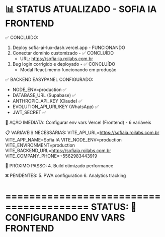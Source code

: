 📊 STATUS ATUALIZADO - SOFIA IA FRONTEND
========================================

✅ CONCLUÍDO:
1. Deploy sofia-ai-lux-dash.vercel.app - FUNCIONANDO
2. Conectar domínio customizado - ✅ CONCLUÍDO
   - URL: https://sofia-ia.roilabs.com.br
3. Bug login corrigido e deployado - ✅ CONCLUÍDO
   - Modal React.memo funcionando em produção

✅ BACKEND EASYPANEL CONFIGURADO:
- NODE_ENV=production ✅
- DATABASE_URL (Supabase) ✅
- ANTHROPIC_API_KEY (Claude) ✅
- EVOLUTION_API_URL/KEY (WhatsApp) ✅
- JWT_SECRET ✅

🔄 AÇÃO IMEDIATA:
Configurar env vars Vercel (Frontend) - 6 variáveis

📋 VARIÁVEIS NECESSÁRIAS:
VITE_API_URL=https://sofiaia.roilabs.com.br
VITE_APP_NAME=Sofia IA
VITE_NODE_ENV=production
VITE_ENVIRONMENT=production
VITE_BACKEND_URL=https://sofiaia.roilabs.com.br
VITE_COMPANY_PHONE=+5562983443919

🎯 PRÓXIMO PASSO:
4. Build otimizado performance

❌ PENDENTES:
5. PWA configuration
6. Analytics tracking

========================================
STATUS: 🔄 CONFIGURANDO ENV VARS FRONTEND
========================================